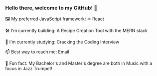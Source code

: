 ### Hello there, welcome to my GitHub! 👋

🖼️ My preferred JavaScript framework: ⚛️ React

🛠 I'm currently building: A Recipe Creation Tool with the MERN stack

📖 I'm currently studying: Cracking the Coding Interview

📫 Best way to reach me: Email

🎺 Fun fact: My Bachelor's and Master's degree are both in Music with a focus in Jazz Trumpet!
